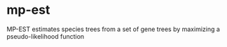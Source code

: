 # mp-est
MP-EST estimates species trees from a set of gene trees by maximizing a pseudo-likelihood function
